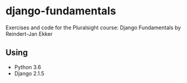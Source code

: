 # django-fundamentals
Exercises and code for the Pluralsight course: Django Fundamentals by Reindert-Jan Ekker

## Using 
- Python 3.6
- Django 2.1.5